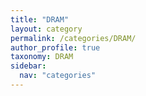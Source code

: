 ```yaml
---
title: "DRAM"
layout: category
permalink: /categories/DRAM/
author_profile: true
taxonomy: DRAM
sidebar:
  nav: "categories"
---
```

